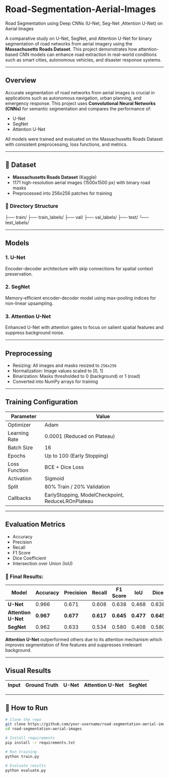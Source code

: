 # Road-Segmentation-Aerial-Images
Road Segmentation using Deep CNNs (U-Net, Seg-Net ,Attention U-Net) on Aerial Images

A comparative study on U-Net, SegNet, and Attention U-Net for binary segmentation of road networks from aerial imagery using the **Massachusetts Roads Dataset**. This project demonstrates how attention-based CNN models can enhance road extraction in real-world conditions such as smart cities, autonomous vehicles, and disaster response systems.

---

##  Overview

Accurate segmentation of road networks from aerial images is crucial in applications such as autonomous navigation, urban planning, and emergency response. This project uses **Convolutional Neural Networks (CNNs)** for semantic segmentation and compares the performance of:
- U-Net
- SegNet
- Attention U-Net

All models were trained and evaluated on the Massachusetts Roads Dataset with consistent preprocessing, loss functions, and metrics.

---

## 📂 Dataset

- **Massachusetts Roads Dataset** (Kaggle)
- 1171 high-resolution aerial images (1500x1500 px) with binary road masks
- Preprocessed into 256x256 patches for training

### 📁 Directory Structure
├── train/
├── train_labels/
├── val/
├── val_labels/
├── test/
└── test_labels/

---

##  Models

### 1. U-Net
Encoder-decoder architecture with skip connections for spatial context preservation.

### 2. SegNet
Memory-efficient encoder-decoder model using max-pooling indices for non-linear upsampling.

### 3. Attention U-Net
Enhanced U-Net with attention gates to focus on salient spatial features and suppress background noise.

---

## Preprocessing

- Resizing: All images and masks resized to `256x256`
- Normalization: Image values scaled to [0, 1]
- Binarization: Masks thresholded to 0 (background) or 1 (road)
- Converted into NumPy arrays for training

---

## Training Configuration

| Parameter              | Value                        |
|------------------------|------------------------------|
| Optimizer              | Adam                         |
| Learning Rate          | 0.0001 (Reduced on Plateau)  |
| Batch Size             | 16                           |
| Epochs                 | Up to 100 (Early Stopping)   |
| Loss Function          | BCE + Dice Loss              |
| Activation             | Sigmoid                      |
| Split                  | 80% Train / 20% Validation   |
| Callbacks              | EarlyStopping, ModelCheckpoint, ReduceLROnPlateau |

---

## Evaluation Metrics

- Accuracy
- Precision
- Recall
- F1 Score
- Dice Coefficient
- Intersection over Union (IoU)

### 🧾 Final Results:

| Model           | Accuracy | Precision | Recall | F1 Score | IoU   | Dice  |
|------------------|----------|-----------|--------|----------|-------|--------|
| **U-Net**         | 0.966    | 0.671     | 0.608  | 0.638    | 0.468 | 0.638 |
| **Attention U-Net**| **0.967** | **0.677** | **0.617** | **0.645** | **0.477** | **0.645** |
| **SegNet**        | 0.962    | 0.633     | 0.534  | 0.580    | 0.408 | 0.580 |

 **Attention U-Net** outperformed others due to its attention mechanism which improves segmentation of fine features and suppresses irrelevant background.

---

## Visual Results

| Input | Ground Truth | U-Net | Attention U-Net | SegNet |
|-------|---------------|-------|------------------|--------|


---

## 🚀 How to Run

```bash
# Clone the repo
git clone https://github.com/your-username/road-segmentation-aerial-images.git
cd road-segmentation-aerial-images

# Install requirements
pip install -r requirements.txt

# Run training
python train.py

# Evaluate results
python evaluate.py
